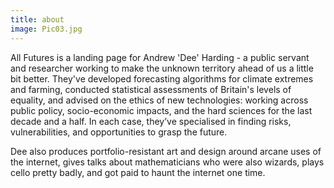 ```yaml
---
title: about
image: Pic03.jpg
---
```


All Futures is a landing page for Andrew 'Dee' Harding - a public servant and researcher working to make the unknown territory ahead of us a little bit better. They've developed forecasting algorithms for climate extremes and farming, conducted statistical assessments of Britain's levels of equality, and advised on the ethics of new technologies: working across public policy, socio-economic impacts, and the hard sciences for the last decade and a half. In each case, they’ve specialised in finding risks, vulnerabilities, and opportunities to grasp the future. 

Dee also produces portfolio-resistant art and design around arcane uses of the internet, gives talks about mathematicians who were also wizards, plays cello pretty badly, and got paid to haunt the internet one time. 
